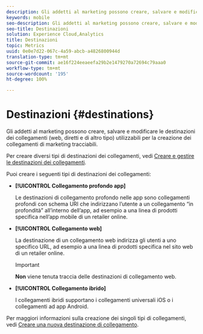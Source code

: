 ```yaml
---
description: Gli addetti al marketing possono creare, salvare e modificare le destinazioni dei collegamenti (web, diretti e di altro tipo) utilizzabili per la creazione dei collegamenti di marketing tracciabili.
keywords: mobile
seo-description: Gli addetti al marketing possono creare, salvare e modificare le destinazioni dei collegamenti (web, diretti e di altro tipo) utilizzabili per la creazione dei collegamenti di marketing tracciabili.
seo-title: Destinazioni
solution: Experience Cloud,Analytics
title: Destinazioni
topic: Metrics
uuid: 0e0e7d22-067c-4a59-abcb-a4826800944d
translation-type: tm+mt
source-git-commit: ae16f224eeaeefa29b2e1479270a72694c79aaa0
workflow-type: tm+mt
source-wordcount: '195'
ht-degree: 100%

---
```



# Destinazioni {#destinations}

Gli addetti al marketing possono creare, salvare e modificare le destinazioni dei collegamenti (web, diretti e di altro tipo) utilizzabili per la creazione dei collegamenti di marketing tracciabili.

Per creare diversi tipi di destinazioni dei collegamenti, vedi [Creare e gestire le destinazioni dei collegamenti](/help/using/acquisition-main/c-manage-link-destinations/c-manage-link-destinations.md).

Puoi creare i seguenti tipi di destinazioni dei collegamenti:

* **[!UICONTROL Collegamento profondo app]**

   Le destinazioni di collegamento profondo nelle app sono collegamenti profondi con schema URI che indirizzano l’utente a un collegamento “in profondità” all’interno dell’app, ad esempio a una linea di prodotti specifica nell’app mobile di un retailer online.

* **[!UICONTROL Collegamento web]**

   La destinazione di un collegamento web indirizza gli utenti a uno specifico URL, ad esempio a una linea di prodotti specifica nel sito web di un retailer online.

   >[!IMPORTANT]
   >
   >**Non** viene tenuta traccia delle destinazioni di collegamento web.

* **[!UICONTROL Collegamento ibrido]**

   I collegamenti ibridi supportano i collegamenti universali iOS o i collegamenti ad app Android.

Per maggiori informazioni sulla creazione dei singoli tipi di collegamenti, vedi   [Creare una nuova destinazione di collegamento](/help/using/acquisition-main/c-manage-link-destinations/t-create-new-app-deep-link-destination.md).
